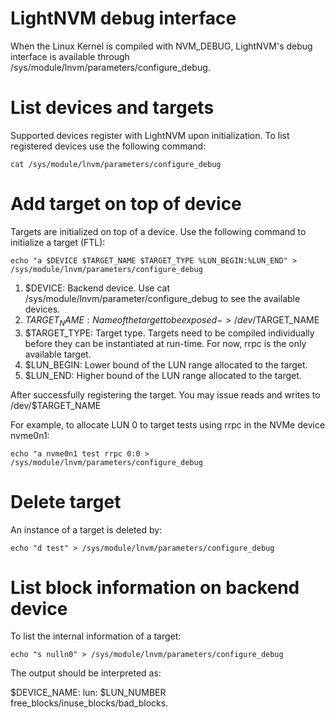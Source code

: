 # LightNVM debug interface

When the Linux Kernel is compiled with NVM_DEBUG, LightNVM's debug interface is
available through /sys/module/lnvm/parameters/configure_debug.

# List devices and targets

Supported devices register with LightNVM upon initialization. To list registered
devices use the following command:

    cat /sys/module/lnvm/parameters/configure_debug

# Add target on top of device

Targets are initialized on top of a device. Use the following command to
initialize a target (FTL):

    echo "a $DEVICE $TARGET_NAME $TARGET_TYPE %LUN_BEGIN:%LUN_END" > /sys/module/lnvm/parameters/configure_debug

1. $DEVICE: Backend device. Use cat /sys/module/lnvm/parameter/configure_debug to
see the available devices.
2. $TARGET_NAME: Name of the target to be exposed -> /dev/$TARGET_NAME
3. $TARGET_TYPE: Target type. Targets need to be compiled individually before they
can be instantiated at run-time. For now, rrpc is the only available target.
4. $LUN_BEGIN: Lower bound of the LUN range allocated to the target.
5. $LUN_END: Higher bound of the LUN range allocated to the target.

After successfully registering the target. You may issue reads and writes to
/dev/$TARGET_NAME

For example, to allocate LUN 0 to target tests using rrpc in the NVMe device
nvme0n1:

	echo "a nvme0n1 test rrpc 0:0 > /sys/module/lnvm/parameters/configure_debug

# Delete target
An instance of a target is deleted by:

    echo "d test" > /sys/module/lnvm/parameters/configure_debug

# List block information on backend device

To list the internal information of a target:

    echo "s nulln0" > /sys/module/lnvm/parameters/configure_debug

The output should be interpreted as:


$DEVICE_NAME: lun: $LUN_NUMBER free_blocks/inuse_blocks/bad_blocks.

